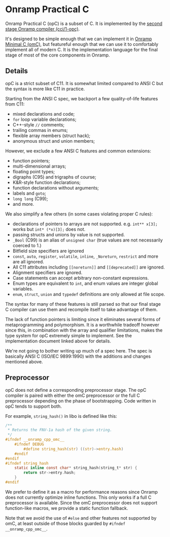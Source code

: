 # Onramp Practical C

Onramp Practical C (opC) is a subset of C. It is implemented by the [second stage Onramp compiler (cci/1-opc)](../core/cci/1-opc/).

It's designed to be simple enough that we can implement it in [Onramp Minimal C (omC)](minimal-c.md), but featureful enough that we can use it to comfortably implement all of modern C. It is the implementation language for the final stage of most of the core components in Onramp.



## Details

opC is a strict subset of C11. It is somewhat limited compared to ANSI C but the syntax is more like C11 in practice.

Starting from the ANSI C spec, we backport a few quality-of-life features from C11:

- mixed declarations and code;
- `for` loop variable declarations;
- C++-style `//` comments;
- trailing commas in enums;
- flexible array members (struct hack);
- anonymous struct and union members;

However, we exclude a few ANSI C features and common extensions:

- function pointers;
- multi-dimensional arrays;
- floating point types;
- digraphs (C95) and trigraphs of course;
- K&R-style function declarations;
- function declarations without arguments;
- labels and `goto`;
- `long long` (C99);
- and more.

We also simplify a few others (in some cases violating proper C rules):

- declarations of pointers to arrays are not supported. e.g. `int** x[3];` works but `int* (*x)[3];` does not.
- passing structs and unions by value is not supported.
- `_Bool` (C99) is an alias of `unsigned char` (true values are not necessarily coerced to 1.)
- Bitfield size specifiers are ignored
- `const`, `auto`, `register`, `volatile`, `inline`, `_Noreturn`, `restrict` and more are all ignored.
- All C11 attributes including `[[noreturn]]` and `[[deprecated]]` are ignored.
- Alignment specifiers are ignored.
- Case statements can accept arbitrary non-constant expressions.
- Enum types are equivalent to `int`, and enum values are integer global variables.
- `enum`, `struct`, `union` and `typedef` definitions are only allowed at file scope.

The syntax for many of these features is still parsed so that our final stage C compiler can use them and recompile itself to take advantage of them.

The lack of function pointers is limiting since it eliminates several forms of metaprogramming and polymorphism. It is a worthwhile tradeoff however since this, in combination with the array and qualifier limitations, makes the type system for opC extremely simple to implement. See the implementation document linked above for details.

We're not going to bother writing up much of a spec here. The spec is basically ANSI C (ISO/IEC 9899:1990) with the additions and changes mentioned above.



## Preprocessor

opC does not define a corresponding preprocessor stage. The opC compiler is paired with either the omC preprocessor or the full C preprocessor depending on the phase of bootstrapping. Code written in opC tends to support both.

For example, `string_hash()` in libo is defined like this:

```c
/**
 * Returns the FNV-1a hash of the given string.
 */
#ifndef __onramp_cpp_omc__
    #ifndef DEBUG
        #define string_hash(str) ((str)->entry.hash)
    #endif
#endif
#ifndef string_hash
    static inline const char* string_hash(string_t* str) {
        return str->entry.hash;
    }
#endif
```

We prefer to define it as a macro for performance reasons since Onramp does not currently optimize inline functions. This only works if a full C preprocessor is available. Since the omC preprocessor does not support function-like macros, we provide a static function fallback.

Note that we avoid the use of `#else` and other features not supported by omC, at least outside of those blocks guarded by `#ifndef __onramp_cpp_omc__`.
